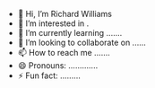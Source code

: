 - 👋 Hi, I’m Richard Williams
- 👀 I’m interested in .
- 🌱 I’m currently learning .......
- 💞️ I’m looking to collaborate on ......
- 📫 How to reach me .......
- 😄 Pronouns: .............
- ⚡ Fun fact: .........

<!---
richardwilliams9/richardwilliams9 is a ✨ special ✨ repository because its `README.md` (this file) appears on your GitHub profile.
You can click the Preview link to take a look at your changes.
--->
